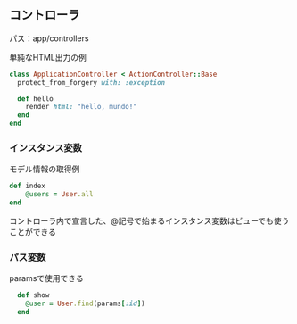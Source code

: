 ## コントローラ
パス：app/controllers

単純なHTML出力の例
```ruby
class ApplicationController < ActionController::Base
  protect_from_forgery with: :exception

  def hello
    render html: "hello, mundo!"
  end
end
```

### インスタンス変数
モデル情報の取得例
```ruby
def index
    @users = User.all
end
```

コントローラ内で宣言した、@記号で始まるインスタンス変数はビューでも使うことができる

### パス変数
paramsで使用できる
```ruby
  def show
    @user = User.find(params[:id])
  end
```
